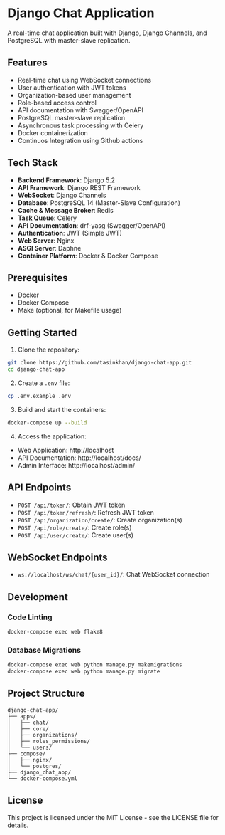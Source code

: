 # Django Chat Application

A real-time chat application built with Django, Django Channels, and PostgreSQL with master-slave replication.

## Features

- Real-time chat using WebSocket connections
- User authentication with JWT tokens
- Organization-based user management
- Role-based access control
- API documentation with Swagger/OpenAPI
- PostgreSQL master-slave replication
- Asynchronous task processing with Celery
- Docker containerization
- Continuos Integration using Github actions

## Tech Stack

- **Backend Framework**: Django 5.2
- **API Framework**: Django REST Framework
- **WebSocket**: Django Channels
- **Database**: PostgreSQL 14 (Master-Slave Configuration)
- **Cache & Message Broker**: Redis
- **Task Queue**: Celery
- **API Documentation**: drf-yasg (Swagger/OpenAPI)
- **Authentication**: JWT (Simple JWT)
- **Web Server**: Nginx
- **ASGI Server**: Daphne
- **Container Platform**: Docker & Docker Compose


## Prerequisites

- Docker
- Docker Compose
- Make (optional, for Makefile usage)

## Getting Started

1. Clone the repository:
```bash
git clone https://github.com/tasinkhan/django-chat-app.git
cd django-chat-app
```

2. Create a `.env` file:
```bash
cp .env.example .env
```

3. Build and start the containers:
```bash
docker-compose up --build
```

4. Access the application:
- Web Application: http://localhost
- API Documentation: http://localhost/docs/
- Admin Interface: http://localhost/admin/

## API Endpoints

- `POST /api/token/`: Obtain JWT token
- `POST /api/token/refresh/`: Refresh JWT token
- `POST /api/organization/create/`: Create organization(s)
- `POST /api/role/create/`: Create role(s)
- `POST /api/user/create/`: Create user(s)

## WebSocket Endpoints

- `ws://localhost/ws/chat/{user_id}/`: Chat WebSocket connection

## Development

### Code Linting
```bash
docker-compose exec web flake8
```

### Database Migrations
```bash
docker-compose exec web python manage.py makemigrations
docker-compose exec web python manage.py migrate
```

## Project Structure

```
django-chat-app/
├── apps/
│   ├── chat/
│   ├── core/
│   ├── organizations/
│   ├── roles_permissions/
│   └── users/
├── compose/
│   ├── nginx/
│   └── postgres/
├── django_chat_app/
└── docker-compose.yml
```

## License

This project is licensed under the MIT License - see the LICENSE file for details.